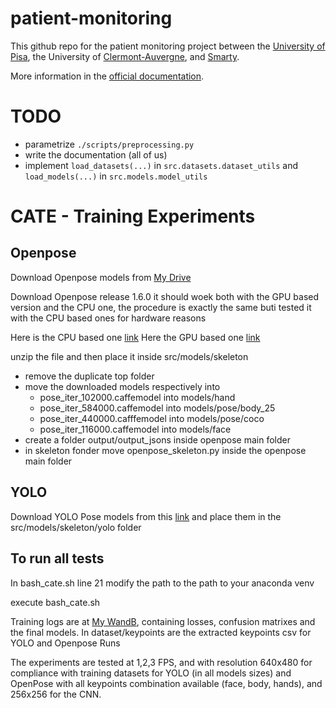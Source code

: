 # patient-monitoring

This github repo for the patient monitoring project between the [University of Pisa](https://www.unipi.it/), the University of [Clermont-Auvergne](https://www.uca.fr/), and [Smarty](https://sma-rty.com/).

More information in the [official documentation](docs/README.md).

# TODO

- parametrize `./scripts/preprocessing.py`
- write the documentation (all of us)
- implement `load_datasets(...)` in `src.datasets.dataset_utils` and `load_models(...)` in `src.models.model_utils`



# CATE - Training Experiments
## Openpose
Download Openpose models from [My Drive](https://drive.google.com/drive/folders/14oba9QaCp1bcvDVtLpfqHLpuCUI8_od_?usp=sharing)

Download Openpose release 1.6.0
it should woek both with the GPU based version and the CPU one, the procedure is exactly the same buti tested it with the CPU based ones for hardware reasons

Here is the CPU based one [link](https://github.com/CMU-Perceptual-Computing-Lab/openpose/releases/download/v1.6.0/openpose-1.6.0-binaries-win64-only_cpu-flir-3d.zip)
Here the GPU based one [link](https://github.com/CMU-Perceptual-Computing-Lab/openpose/releases/download/v1.6.0/openpose-1.6.0-binaries-win64-gpu-flir-3d_recommended.zip)


unzip the file and then place it inside src/models/skeleton

-   remove the duplicate top folder 
-   move the downloaded models respectively into
    -   pose_iter_102000.caffemodel into models/hand 
    -   pose_iter_584000.caffemodel into models/pose/body_25
    -   pose_iter_440000.cafffemodel into models/pose/coco
    -   pose_iter_116000.caffemodel into models/face
-   create a folder output/output_jsons inside openpose main folder
-   in skeleton fonder move openpose_skeleton.py inside the openpose main folder 


## YOLO
Download YOLO Pose models from this [link](https://docs.ultralytics.com/tasks/pose/#models) and place them in the src/models/skeleton/yolo folder

## To run all tests 
In bash_cate.sh line 21 modify the path to the path to your anaconda venv

execute bash_cate.sh

Training logs are at [My WandB](https://wandb.ai/c-bruchi-university-of-pisa/pat-mon/overview), containing losses, confusion matrixes and the final models.
In dataset/keypoints are the extracted keypoints csv for YOLO and Openpose Runs

The experiments are tested at 1,2,3 FPS, and with resolution 640x480 for compliance with training datasets for YOLO (in all models sizes) and OpenPose with all keypoints combination available (face, body, hands), and 256x256 for the CNN. 




